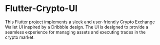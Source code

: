# Flutter-Crypto-UI
This Flutter project implements a sleek and user-friendly Crypto Exchange Wallet UI inspired by a Dribbble design. The UI is designed to provide a seamless experience for managing assets and executing trades in the crypto market.
